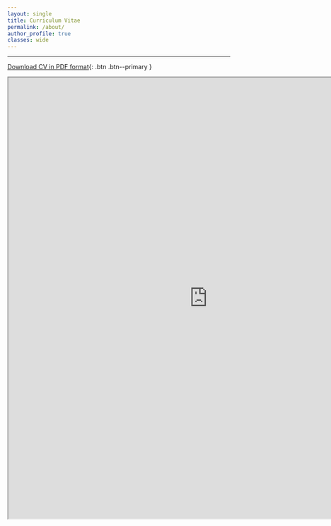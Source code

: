 ```yaml
---
layout: single
title: Curriculum Vitae
permalink: /about/
author_profile: true
classes: wide
---
```


---

[Download CV in PDF format](https://www.ocean.washington.edu/files/ethan_campbell_cv_2022-10-22-20221022052440.pdf){: .btn .btn--primary }

<iframe src="https://www.ocean.washington.edu/files/ethan_campbell_cv_2022-10-22-20221022052440.pdf" width="900" height="1000"></iframe>
